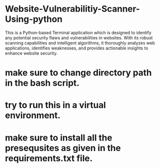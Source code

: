 # Website-Vulnerabilitiy-Scanner-Using-python
This is a Python-based Terminal application which is designed to identify any potential security flaws and vulnerabilities in websites. With its robust scanning capabilities and intelligent algorithms, it thoroughly analyzes web applications, identifies weaknesses, and provides actionable insights to enhance website security.


# make sure to change directory path in the bash script.
# try to run this in a virtual environment.
# make sure to install all the presequsites as given in the requirements.txt file.
